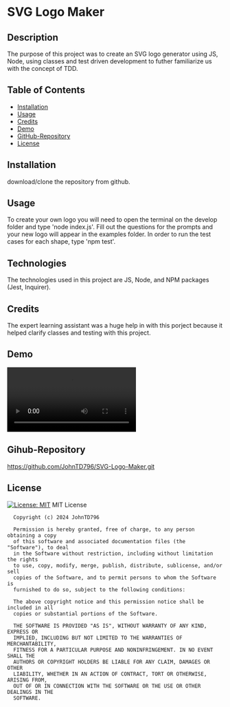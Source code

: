 # SVG Logo Maker
  
  ## Description
  The purpose of this project was to create an SVG logo generator using JS, Node, using classes and test driven development to futher familiarize us with the concept of TDD.

  ## Table of Contents
  - [Installation](#installation)
  - [Usage](#usage)
  - [Credits](#credits)
  - [Demo](#demo)
  - [GitHub-Repository](#github-repository)
  - [License](#license)

  ## Installation
  download/clone the repository from github.

  ## Usage
  To create your own logo you will need to open the terminal on the develop folder and type 'node index.js'. Fill out the questions for the prompts and your new logo will appear in the examples folder. In order to run the test cases for each shape, type 'npm test'.

  ## Technologies
  The technologies used in this project are JS, Node, and NPM packages (Jest, Inquirer).

  ## Credits
  The expert learning assistant was a huge help in with this porject because it helped clarify classes and testing with this project.

  ## Demo
  <video controls src="https://private-user-images.githubusercontent.com/156860528/327197710-b81d1d01-0891-4145-90c3-aebc615b4ca9.mp4?jwt=eyJhbGciOiJIUzI1NiIsInR5cCI6IkpXVCJ9.eyJpc3MiOiJnaXRodWIuY29tIiwiYXVkIjoicmF3LmdpdGh1YnVzZXJjb250ZW50LmNvbSIsImtleSI6ImtleTUiLCJleHAiOjE3MTQ1ODczMjAsIm5iZiI6MTcxNDU4NzAyMCwicGF0aCI6Ii8xNTY4NjA1MjgvMzI3MTk3NzEwLWI4MWQxZDAxLTA4OTEtNDE0NS05MGMzLWFlYmM2MTViNGNhOS5tcDQ_WC1BbXotQWxnb3JpdGhtPUFXUzQtSE1BQy1TSEEyNTYmWC1BbXotQ3JlZGVudGlhbD1BS0lBVkNPRFlMU0E1M1BRSzRaQSUyRjIwMjQwNTAxJTJGdXMtZWFzdC0xJTJGczMlMkZhd3M0X3JlcXVlc3QmWC1BbXotRGF0ZT0yMDI0MDUwMVQxODEwMjBaJlgtQW16LUV4cGlyZXM9MzAwJlgtQW16LVNpZ25hdHVyZT1mYzcxM2JkMDVlYzRjY2IyOGZhYzg5MzFiM2E1YTQwYTliMTViZDIxNGQzNzc5ZjZmOWUzZTU1NmIxYmE0ZjZjJlgtQW16LVNpZ25lZEhlYWRlcnM9aG9zdCZhY3Rvcl9pZD0wJmtleV9pZD0wJnJlcG9faWQ9MCJ9.WbsR5-c1pkCooh77Jf-Oy2wSL2UQXCa-6bsCrmrkLz0" title="SVG Maker Demo"></video>

  ## Gihub-Repository
  https://github.com/JohnTD796/SVG-Logo-Maker.git

  ## License
  [![License: MIT](https://img.shields.io/badge/License-MIT-yellow.svg)](https://opensource.org/licenses/MIT)
  MIT License

      Copyright (c) 2024 JohnTD796
      
      Permission is hereby granted, free of charge, to any person obtaining a copy
      of this software and associated documentation files (the "Software"), to deal
      in the Software without restriction, including without limitation the rights
      to use, copy, modify, merge, publish, distribute, sublicense, and/or sell
      copies of the Software, and to permit persons to whom the Software is
      furnished to do so, subject to the following conditions:
      
      The above copyright notice and this permission notice shall be included in all
      copies or substantial portions of the Software.
      
      THE SOFTWARE IS PROVIDED "AS IS", WITHOUT WARRANTY OF ANY KIND, EXPRESS OR
      IMPLIED, INCLUDING BUT NOT LIMITED TO THE WARRANTIES OF MERCHANTABILITY,
      FITNESS FOR A PARTICULAR PURPOSE AND NONINFRINGEMENT. IN NO EVENT SHALL THE
      AUTHORS OR COPYRIGHT HOLDERS BE LIABLE FOR ANY CLAIM, DAMAGES OR OTHER
      LIABILITY, WHETHER IN AN ACTION OF CONTRACT, TORT OR OTHERWISE, ARISING FROM,
      OUT OF OR IN CONNECTION WITH THE SOFTWARE OR THE USE OR OTHER DEALINGS IN THE
      SOFTWARE.
      
